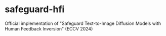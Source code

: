 # safeguard-hfi
Official implementation of "Safeguard Text-to-Image Diffusion Models with Human Feedback Inversion" (ECCV 2024)
